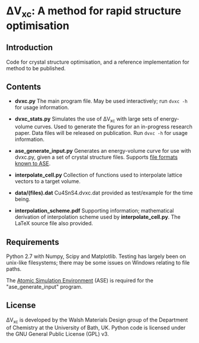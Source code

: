 # ΔV<sub>xc</sub>: A method for rapid structure optimisation #

## Introduction ##

Code for crystal structure optimisation, and a reference implementation for method to be published.

## Contents ##

* **dvxc.py** The main program file. May be used interactively; run `dvxc -h` for usage information.

* **dvxc_stats.py** Simulates the use of ΔV<sub>xc</sub> with large sets of energy-volume curves.
Used to generate the figures for an in-progress research paper. Data files will be released on publication. Run `dvxc -h` for usage information.

* **ase_generate_input.py** Generates an energy-volume curve for use with dvxc.py, given a set of crystal structure files. Supports [file formats known to ASE](https://wiki.fysik.dtu.dk/ase/ase/io.html#module-ase.io).

* **interpolate_cell.py** Collection of functions used to interpolate lattice vectors to a target volume.

* **data/(files).dat** Cu4SnS4.dvxc.dat provided as test/example for the time being.

* **interpolation_scheme.pdf** Supporting information; mathematical derivation of interpolation scheme used by **interpolate_cell.py**. The LaTeX source file also provided.

## Requirements ##

Python 2.7 with Numpy, Scipy and Matplotlib.
Testing has largely been on unix-like filesystems; there may be some issues on Windows relating to file paths.

The [Atomic Simulation Environment](https://wiki.fysik.dtu.dk/ase/) (ASE) is required for the "ase_generate_input" program.

## License ##

ΔV<sub>xc</sub> is developed by the Walsh Materials Design group of the Department of Chemistry at the University of Bath, UK. Python code is licensed under the GNU General Public License (GPL) v3.
